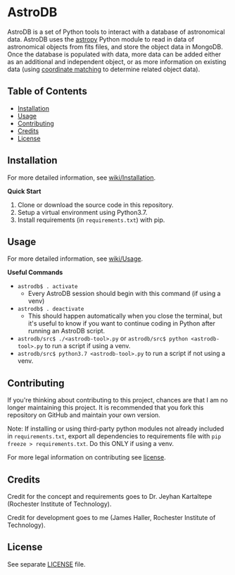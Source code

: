 # AstroDB

AstroDB is a set of Python tools to interact with a database of astronomical data.
AstroDB uses the [astropy](http://www.astropy.org) Python module to read in data of astronomical objects from fits files, and store the object data in MongoDB.
Once the database is populated with data, more data can be added either as an additional and independent object, or as more information on existing data (using [coordinate matching](http://docs.astropy.org/en/stable/coordinates/) to determine related object data).


## Table of Contents

* [Installation](#installation)
* [Usage](#usage)
* [Contributing](#contributing)
* [Credits](#credits)
* [License](#license)

## Installation

For more detailed information, see [wiki/Installation](https://github.com/JHaller27/astrodb/wiki/Installation).

**Quick Start**

1. Clone or download the source code in this repository.
1. Setup a virtual environment using Python3.7.
1. Install requirements (in `requirements.txt`) with pip.

## Usage

For more detailed information, see [wiki/Usage](https://github.com/JHaller27/astrodb/wiki/Usage).

**Useful Commands**

* `astrodb$ . activate`
  * Every AstroDB session should begin with this command (if using a venv)
* `astrodb$ . deactivate`
  * This should happen automatically when you close the terminal, but it's useful to know if you want to continue coding in Python after running an AstroDB script.
* `astrodb/src$ ./<astrodb-tool>.py` or `astrodb/src$ python <astrodb-tool>.py` to run a script if using a venv.
* `astrodb/src$ python3.7 <astrodb-tool>.py` to run a script if not using a venv.


## Contributing

If you're thinking about contributing to this project, chances are that I am no longer maintaining this project.
It is recommended that you fork this repository on GitHub and maintain your own version.

Note: If installing or using third-party python modules not already included in `requirements.txt`, export all dependencies to requirements file with `pip freeze > requirements.txt`. Do this ONLY if using a venv.

For more legal information on contributing see [license](#license).


## Credits

Credit for the concept and requirements goes to Dr. Jeyhan Kartaltepe (Rochester Institute of Technology).

Credit for development goes to me (James Haller, Rochester Institute of Technology).


## License

See separate [LICENSE](/LICENSE) file.

